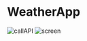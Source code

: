 # WeatherApp

![callAPI](https://user-images.githubusercontent.com/63967468/163862013-0b67e200-8639-45ac-a7df-39378d9f4b86.png)
![screen](https://user-images.githubusercontent.com/63967468/163862017-3124cd4b-1f19-4b07-93b9-b8bdc4224741.png)
